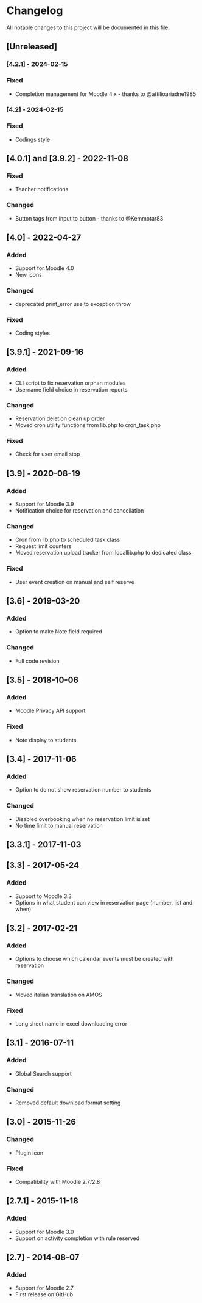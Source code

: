 # Changelog
All notable changes to this project will be documented in this file.

## [Unreleased]

### [4.2.1] - 2024-02-15
### Fixed
- Completion management for Moodle 4.x - thanks to @attilioariadne1985

### [4.2] - 2024-02-15
### Fixed
- Codings style

## [4.0.1] and [3.9.2] - 2022-11-08
### Fixed
- Teacher notifications

### Changed
- Button tags from input to button - thanks to @Kemmotar83

## [4.0] - 2022-04-27
### Added
- Support for Moodle 4.0
- New icons

### Changed
- deprecated print_error use to exception throw

### Fixed
- Coding styles

## [3.9.1] - 2021-09-16
### Added
- CLI script to fix reservation orphan modules
- Username field choice in reservation reports

### Changed
- Reservation deletion clean up order
- Moved cron utility functions from lib.php to cron_task.php

### Fixed
- Check for user email stop

## [3.9] - 2020-08-19
### Added
- Support for Moodle 3.9
- Notification choice for reservation and cancellation

### Changed
- Cron from lib.php to scheduled task class
- Request limit counters
- Moved reservation upload tracker from locallib.php to dedicated class

### Fixed
- User event creation on manual and self reserve

## [3.6] - 2019-03-20
### Added
- Option to make Note field required

### Changed
- Full code revision

## [3.5] - 2018-10-06
### Added
- Moodle Privacy API support

### Fixed
- Note display to students

## [3.4] - 2017-11-06
### Added
- Option to do not show reservation number to students

### Changed
- Disabled overbooking when no reservation limit is set
- No time limit to manual reservation 

## [3.3.1] - 2017-11-03


## [3.3] - 2017-05-24
### Added
- Support to Moodle 3.3
- Options in what student can view in reservation page (number, list and when)

## [3.2] - 2017-02-21
### Added
- Options to choose which calendar events must be created with reservation

### Changed
- Moved italian translation on AMOS

### Fixed
- Long sheet name in excel downloading error

## [3.1] - 2016-07-11
### Added
- Global Search support

### Changed
- Removed default download format setting

## [3.0] - 2015-11-26
### Changed
- Plugin icon

### Fixed
- Compatibility with Moodle 2.7/2.8

## [2.7.1] - 2015-11-18
### Added
- Support for Moodle 3.0
- Support on activity completion with rule reserved

## [2.7] - 2014-08-07
### Added
- Support for Moodle 2.7
- First release on GitHub
